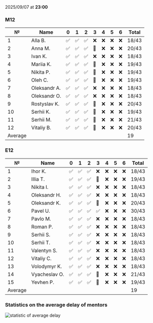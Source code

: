 2025/09/07 at **23:00**
### M12
|№|Name|0|1|2|3|4|5|6|Total|
|-----|-----|-----|-----|-----|-----|-----|-----|-----|-----|
|1|Alla B.|✅|✅|✅|❌|❌|❌|❌|18/43|
|2|Anna M.|✅|✅|✅|🔄|❌|❌|❌|20/43|
|3|Ivan K.|✅|✅|✅|❌|❌|❌|❌|18/43|
|4|Mariia K.|✅|✅|✅|🔄|❌|❌|❌|19/43|
|5|Nikita P.|✅|✅|✅|🔄|❌|❌|❌|19/43|
|6|Oleh C.|✅|✅|✅|🔄|❌|❌|❌|19/43|
|7|Oleksandr A.|✅|✅|✅|❌|❌|❌|❌|18/43|
|8|Oleksandr O.|✅|✅|✅|❌|❌|❌|❌|18/43|
|9|Rostyslav K.|✅|✅|✅|🔄|❌|❌|❌|20/43|
|10|Serhii K.|✅|✅|✅|🔄|❌|❌|❌|19/43|
|11|Serhii M.|✅|✅|✅|🔄|❌|❌|❌|21/43|
|12|Vitaliy B.|✅|✅|✅|🔄|❌|❌|❌|20/43|
|Average|||||||||19|
### E12
|№|Name|0|1|2|3|4|5|6|Total|
|-----|-----|-----|-----|-----|-----|-----|-----|-----|-----|
|1|Ihor K.|✅|✅|✅|❌|❌|❌|❌|18/43|
|2|Illia T.|✅|✅|✅|🔄|❌|❌|❌|19/43|
|3|Nikita I.|✅|✅|✅|❌|❌|❌|❌|18/43|
|4|Oleksandr H.|✅|✅|✅|❌|❌|❌|❌|18/43|
|5|Oleksandr K.|✅|✅|✅|🔄|❌|❌|❌|20/43|
|6|Pavel U.|✅|✅|✅|✅|❌|❌|❌|30/43|
|7|Pavlo M.|✅|✅|✅|❌|❌|❌|❌|18/43|
|8|Roman P.|✅|✅|✅|❌|❌|❌|❌|18/43|
|9|Serhii S.|✅|✅|✅|❌|❌|❌|❌|18/43|
|10|Serhii T.|✅|✅|✅|❌|❌|❌|❌|18/43|
|11|Valentyn S.|✅|✅|✅|❌|❌|❌|❌|18/43|
|12|Vitaliy C.|✅|✅|✅|❌|❌|❌|❌|18/43|
|13|Volodymyr K.|✅|✅|✅|❌|❌|❌|❌|18/43|
|14|Vyacheslav O.|✅|✅|✅|🔄|❌|❌|❌|21/43|
|15|Yevhen P.|✅|✅|✅|🔄|❌|❌|❌|19/43|
|Average|||||||||19|

### Statistics on the average delay of mentors
![statistic of average delay](https://docs.google.com/spreadsheets/d/e/2PACX-1vTRGxaJWiz7gJtvcjwtHPyyd5ju-BPGGEvp5XTIwGS92XWrY8xHYajrexYFqIVDSJIX7LGb8XaB6X3S/pubchart?oid=1439917493&format=image)
